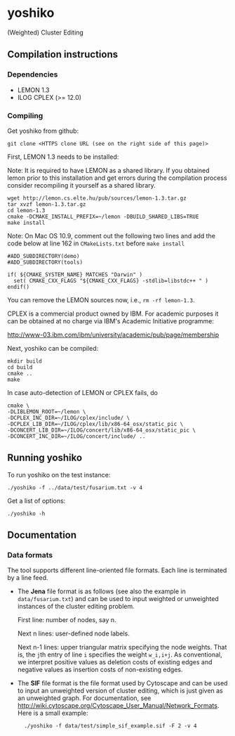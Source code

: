 # yoshiko

(Weighted) Cluster Editing


## Compilation instructions

### Dependencies

* LEMON 1.3
* ILOG CPLEX (>= 12.0)

### Compiling

Get yoshiko from github:

    git clone <HTTPS clone URL (see on the right side of this page)>


First, LEMON 1.3 needs to be installed:

Note: It is required to have LEMON as a shared library. If you obtained lemon prior to this installation and get errors during the compilation process consider recompiling it yourself as a shared library.

    wget http://lemon.cs.elte.hu/pub/sources/lemon-1.3.tar.gz
    tar xvzf lemon-1.3.tar.gz
    cd lemon-1.3
    cmake -DCMAKE_INSTALL_PREFIX=~/lemon -DBUILD_SHARED_LIBS=TRUE
    make install


Note: On Mac OS 10.9, comment out the following two lines and add the code below at line 162 in `CMakeLists.txt` before `make install`

    #ADD_SUBDIRECTORY(demo)
    #ADD_SUBDIRECTORY(tools)

    if( ${CMAKE_SYSTEM_NAME} MATCHES "Darwin" )
      set( CMAKE_CXX_FLAGS "${CMAKE_CXX_FLAGS} -stdlib=libstdc++ " )
    endif()


You can remove the LEMON sources now, i.e., `rm -rf lemon-1.3`.

CPLEX is a commercial product owned by IBM. For academic purposes it can be obtained at no charge via IBM's Academic Initiative programme:

  http://www-03.ibm.com/ibm/university/academic/pub/page/membership

Next, yoshiko can be compiled:

    mkdir build
    cd build
    cmake ..
    make

In case auto-detection of LEMON or CPLEX fails, do

    cmake \
    -DLIBLEMON_ROOT=~/lemon \
    -DCPLEX_INC_DIR=~/ILOG/cplex/include/ \
    -DCPLEX_LIB_DIR=~/ILOG/cplex/lib/x86-64_osx/static_pic \
    -DCONCERT_LIB_DIR=~/ILOG/concert/lib/x86-64_osx/static_pic \
    -DCONCERT_INC_DIR=~/ILOG/concert/include/ ..

## Running yoshiko

To run yoshiko on the test instance:

    ./yoshiko -f ../data/test/fusarium.txt -v 4

Get a list of options:

    ./yoshiko -h


## Documentation

### Data formats

The tool supports different line-oriented file formats. Each line is terminated by a line feed.

* The **Jena** file format is as follows (see also the example in `data/fusarium.txt`) and can be used to input weighted or unweighted instances of the cluster editing problem.

  First line: number of nodes, say n.

  Next n lines: user-defined node labels.

  Next n-1 lines: upper triangular matrix specifying the node weights. That is, the `j`th entry of line `i` specifies the weight `w_i,i+j`. As conventional, we interpret positive values as deletion costs of existing edges and negative values as insertion costs of non-existing edges.

* The **SIF** file format is the file format used by Cytoscape and can be used to input an unweighted version of cluster editing, which is just given as an unweighted graph. For documentation, see http://wiki.cytoscape.org/Cytoscape_User_Manual/Network_Formats. Here is a small example:

        ./yoshiko -f data/test/simple_sif_example.sif -F 2 -v 4
